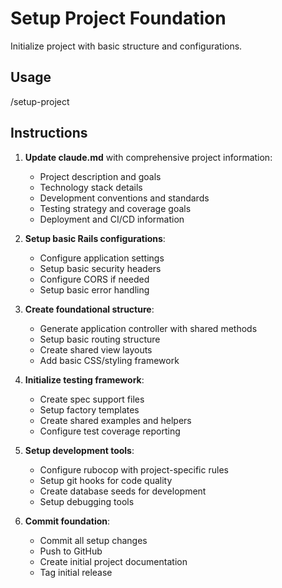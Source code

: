 # Setup Project Foundation

Initialize project with basic structure and configurations.

## Usage
/setup-project

## Instructions

1. **Update claude.md** with comprehensive project information:
   - Project description and goals
   - Technology stack details
   - Development conventions and standards
   - Testing strategy and coverage goals
   - Deployment and CI/CD information

2. **Setup basic Rails configurations**:
   - Configure application settings
   - Setup basic security headers
   - Configure CORS if needed
   - Setup basic error handling

3. **Create foundational structure**:
   - Generate application controller with shared methods
   - Setup basic routing structure
   - Create shared view layouts
   - Add basic CSS/styling framework

4. **Initialize testing framework**:
   - Create spec support files
   - Setup factory templates
   - Create shared examples and helpers
   - Configure test coverage reporting

5. **Setup development tools**:
   - Configure rubocop with project-specific rules
   - Setup git hooks for code quality
   - Create database seeds for development
   - Setup debugging tools

6. **Commit foundation**:
   - Commit all setup changes
   - Push to GitHub
   - Create initial project documentation
   - Tag initial release